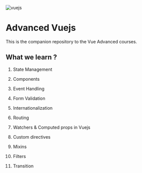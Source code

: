 ![vuejs](https://peczis.pl/png/vue.png)

# Advanced Vuejs

This is the companion repository to the Vue Advanced courses.

## What we learn ?

1. State Management

2. Components

3. Event Handling

4. Form Validation

5. Internationalization

6. Routing 

7. Watchers  & Computed props in Vuejs

8. Custom directives

9. Mixins

10. Filters

11. Transition
